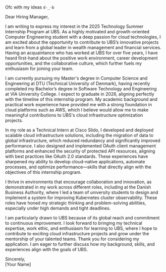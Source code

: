 Ofc with my ideas `d-_-b`

Dear Hiring Manager,

I am writing to express my interest in the 2025 Technology Summer Internship Program at UBS. As a highly motivated and growth-oriented Computer Engineering student with a deep passion for cloud technologies, I am excited about the opportunity to contribute to UBS’s innovative projects and learn from a global leader in wealth management and financial services. Having an acquaintance who has worked at UBS for over five years, I have heard first-hand about the positive work environment, career development opportunities, and the collaborative culture, which further fuels my enthusiasm for joining your team.

I am currently pursuing my Master's degree in Computer Science and Engineering at DTU (Technical University of Denmark), having recently completed my Bachelor’s degree in Software Technology and Engineering at VIA University College. I expect to graduate in 2026, aligning perfectly with the timeline of this internship program. My academic background and practical work experience have provided me with a strong foundation in cloud platforms such as AWS, which I believe would allow me to make meaningful contributions to UBS's cloud infrastructure optimization projects.

In my role as a Technical Intern at Cisco Slido, I developed and deployed scalable cloud infrastructure solutions, including the migration of data to global infrastructure, which reduced redundancy and significantly improved performance. I also designed and implemented OAuth client management platforms and enhanced the security of protected API resources, aligning with best practices like OAuth 2.0 standards. These experiences have sharpened my ability to develop cloud-native applications, automate processes, and optimize performance—skills that directly align with the objectives of this internship program.

I thrive in environments that encourage collaboration and innovation, as demonstrated in my work across different roles, including at the Danish Business Authority, where I led a team of university students to design and implement a system for improving Kubernetes cluster observability. These roles have honed my strategic thinking and problem-solving abilities, especially under high demands and tight deadlines.

I am particularly drawn to UBS because of its global reach and commitment to continuous improvement. I look forward to bringing my technical expertise, work ethic, and enthusiasm for learning to UBS, where I hope to contribute to exciting cloud infrastructure projects and grow under the mentorship of your talented teams. Thank you for considering my application. I am eager to further discuss how my background, skills, and experiences align with the goals of UBS.

Sincerely,  
[Your Name]